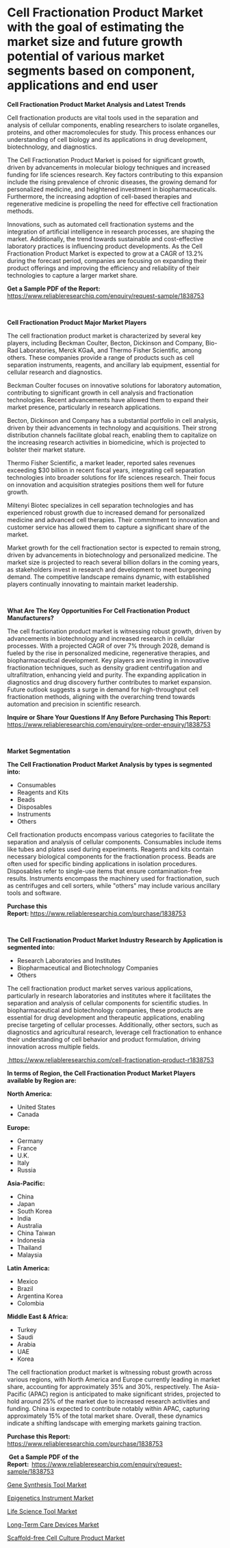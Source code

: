 <p><h1>Cell Fractionation Product Market with the goal of estimating the market size and future growth potential of various market segments based on component, applications and end user</h1></p><p><strong>Cell Fractionation Product Market Analysis and Latest Trends</strong></p>
<p><p>Cell fractionation products are vital tools used in the separation and analysis of cellular components, enabling researchers to isolate organelles, proteins, and other macromolecules for study. This process enhances our understanding of cell biology and its applications in drug development, biotechnology, and diagnostics.</p><p>The Cell Fractionation Product Market is poised for significant growth, driven by advancements in molecular biology techniques and increased funding for life sciences research. Key factors contributing to this expansion include the rising prevalence of chronic diseases, the growing demand for personalized medicine, and heightened investment in biopharmaceuticals. Furthermore, the increasing adoption of cell-based therapies and regenerative medicine is propelling the need for effective cell fractionation methods.</p><p>Innovations, such as automated cell fractionation systems and the integration of artificial intelligence in research processes, are shaping the market. Additionally, the trend towards sustainable and cost-effective laboratory practices is influencing product developments. As the Cell Fractionation Product Market is expected to grow at a CAGR of 13.2% during the forecast period, companies are focusing on expanding their product offerings and improving the efficiency and reliability of their technologies to capture a larger market share.</p></p>
<p><strong>Get a Sample PDF of the Report:&nbsp;</strong> <a href="https://www.reliableresearchiq.com/enquiry/request-sample/1838753?utm_campaign=1082&utm_medium=2&utm_source=Github&utm_content=ia&utm_term=05032025&utm_id=cell-fractionation-product">https://www.reliableresearchiq.com/enquiry/request-sample/1838753</a></p>
<p>&nbsp;</p>
<p><strong>Cell Fractionation Product Major Market Players</strong></p>
<p><p>The cell fractionation product market is characterized by several key players, including Beckman Coulter, Becton, Dickinson and Company, Bio-Rad Laboratories, Merck KGaA, and Thermo Fisher Scientific, among others. These companies provide a range of products such as cell separation instruments, reagents, and ancillary lab equipment, essential for cellular research and diagnostics.</p><p>Beckman Coulter focuses on innovative solutions for laboratory automation, contributing to significant growth in cell analysis and fractionation technologies. Recent advancements have allowed them to expand their market presence, particularly in research applications.</p><p>Becton, Dickinson and Company has a substantial portfolio in cell analysis, driven by their advancements in technology and acquisitions. Their strong distribution channels facilitate global reach, enabling them to capitalize on the increasing research activities in biomedicine, which is projected to bolster their market stature.</p><p>Thermo Fisher Scientific, a market leader, reported sales revenues exceeding $30 billion in recent fiscal years, integrating cell separation technologies into broader solutions for life sciences research. Their focus on innovation and acquisition strategies positions them well for future growth.</p><p>Miltenyi Biotec specializes in cell separation technologies and has experienced robust growth due to increased demand for personalized medicine and advanced cell therapies. Their commitment to innovation and customer service has allowed them to capture a significant share of the market.</p><p>Market growth for the cell fractionation sector is expected to remain strong, driven by advancements in biotechnology and personalized medicine. The market size is projected to reach several billion dollars in the coming years, as stakeholders invest in research and development to meet burgeoning demand. The competitive landscape remains dynamic, with established players continually innovating to maintain market leadership.</p></p>
<p>&nbsp;</p>
<p><strong>What Are The Key Opportunities For Cell Fractionation Product Manufacturers?</strong></p>
<p><p>The cell fractionation product market is witnessing robust growth, driven by advancements in biotechnology and increased research in cellular processes. With a projected CAGR of over 7% through 2028, demand is fueled by the rise in personalized medicine, regenerative therapies, and biopharmaceutical development. Key players are investing in innovative fractionation techniques, such as density gradient centrifugation and ultrafiltration, enhancing yield and purity. The expanding application in diagnostics and drug discovery further contributes to market expansion. Future outlook suggests a surge in demand for high-throughput cell fractionation methods, aligning with the overarching trend towards automation and precision in scientific research.</p></p>
<p><strong>Inquire or Share Your Questions If Any Before Purchasing This Report:</strong> <a href="https://www.reliableresearchiq.com/enquiry/pre-order-enquiry/1838753?utm_campaign=1082&utm_medium=2&utm_source=Github&utm_content=ia&utm_term=05032025&utm_id=cell-fractionation-product">https://www.reliableresearchiq.com/enquiry/pre-order-enquiry/1838753</a></p>
<p>&nbsp;</p>
<p><strong>Market Segmentation</strong></p>
<p><strong>The Cell Fractionation Product Market Analysis by types is segmented into:</strong></p>
<p><ul><li>Consumables</li><li>Reagents and Kits</li><li>Beads</li><li>Disposables</li><li>Instruments</li><li>Others</li></ul></p>
<p><p>Cell fractionation products encompass various categories to facilitate the separation and analysis of cellular components. Consumables include items like tubes and plates used during experiments. Reagents and kits contain necessary biological components for the fractionation process. Beads are often used for specific binding applications in isolation procedures. Disposables refer to single-use items that ensure contamination-free results. Instruments encompass the machinery used for fractionation, such as centrifuges and cell sorters, while "others" may include various ancillary tools and software.</p></p>
<p><strong>Purchase this Report:&nbsp;</strong><a href="https://www.reliableresearchiq.com/purchase/1838753?utm_campaign=1082&utm_medium=2&utm_source=Github&utm_content=ia&utm_term=05032025&utm_id=cell-fractionation-product">https://www.reliableresearchiq.com/purchase/1838753</a></p>
<p>&nbsp;</p>
<p><strong>The Cell Fractionation Product Market Industry Research by Application is segmented into:</strong></p>
<p><ul><li>Research Laboratories and Institutes</li><li>Biopharmaceutical and Biotechnology Companies</li><li>Others</li></ul></p>
<p><p>The cell fractionation product market serves various applications, particularly in research laboratories and institutes where it facilitates the separation and analysis of cellular components for scientific studies. In biopharmaceutical and biotechnology companies, these products are essential for drug development and therapeutic applications, enabling precise targeting of cellular processes. Additionally, other sectors, such as diagnostics and agricultural research, leverage cell fractionation to enhance their understanding of cell behavior and product formulation, driving innovation across multiple fields.</p></p>
<p><a href="https://www.reliableresearchiq.com/cell-fractionation-product-r1838753?utm_campaign=1082&utm_medium=2&utm_source=Github&utm_content=ia&utm_term=05032025&utm_id=cell-fractionation-product">&nbsp;https://www.reliableresearchiq.com/cell-fractionation-product-r1838753</a></p>
<p><strong>In terms of Region, the Cell Fractionation Product Market Players available by Region are:</strong></p>
<p>
    <p> <strong> North America: </strong>
        <ul>
            <li>United States</li>
            <li>Canada</li>
        </ul>
        </p> 
    <p> <strong> Europe: </strong>
        <ul>
            <li>Germany</li>
            <li>France</li>
            <li>U.K.</li>
            <li>Italy</li>
            <li>Russia</li>
        </ul>
        </p> 
    <p> <strong> Asia-Pacific: </strong>
        <ul>
            <li>China</li>
            <li>Japan</li>
            <li>South Korea</li>
            <li>India</li>
            <li>Australia</li>
            <li>China Taiwan</li>
            <li>Indonesia</li>
            <li>Thailand</li>
            <li>Malaysia</li>
        </ul>
        </p> 
    <p> <strong> Latin America: </strong>
        <ul>
            <li>Mexico</li>
            <li>Brazil</li>
            <li>Argentina Korea</li>
            <li>Colombia</li>
        </ul>
        </p> 
    <p> <strong> Middle East & Africa: </strong>
        <ul>
            <li>Turkey</li>
            <li>Saudi</li>
            <li>Arabia</li>
            <li>UAE</li>
            <li>Korea</li>
        </ul>
    </p>
    </p>
<p><p>The cell fractionation product market is witnessing robust growth across various regions, with North America and Europe currently leading in market share, accounting for approximately 35% and 30%, respectively. The Asia-Pacific (APAC) region is anticipated to make significant strides, projected to hold around 25% of the market due to increased research activities and funding. China is expected to contribute notably within APAC, capturing approximately 15% of the total market share. Overall, these dynamics indicate a shifting landscape with emerging markets gaining traction.</p></p>
<p><strong>Purchase this Report: </strong><a href="https://www.reliableresearchiq.com/purchase/1838753?utm_campaign=1082&utm_medium=2&utm_source=Github&utm_content=ia&utm_term=05032025&utm_id=cell-fractionation-product">https://www.reliableresearchiq.com/purchase/1838753</a></p>
<p>&nbsp;<strong>Get a Sample PDF of the Report:&nbsp;&nbsp;</strong><a href="https://www.reliableresearchiq.com/enquiry/request-sample/1838753?utm_campaign=1082&utm_medium=2&utm_source=Github&utm_content=ia&utm_term=05032025&utm_id=cell-fractionation-product">https://www.reliableresearchiq.com/enquiry/request-sample/1838753</a></p>
<p><strong></strong></p>
<p><p><a href="https://github.com/bocksovers0r/Market-Research-Report-List-1/blob/main/gene-synthesis-tool-market.md?utm_campaign=1082&utm_medium=2&utm_source=Github&utm_content=ia&utm_term=05032025&utm_id=cell-fractionation-product">Gene Synthesis Tool Market</a></p><p><a href="https://github.com/gambokaiohjr/Market-Research-Report-List-1/blob/main/epigenetics-instrument-market.md?utm_campaign=1082&utm_medium=2&utm_source=Github&utm_content=ia&utm_term=05032025&utm_id=cell-fractionation-product">Epigenetics Instrument Market</a></p><p><a href="https://github.com/messonmengen75/Market-Research-Report-List-1/blob/main/life-science-tool-market.md?utm_campaign=1082&utm_medium=2&utm_source=Github&utm_content=ia&utm_term=05032025&utm_id=cell-fractionation-product">Life Science Tool Market</a></p><p><a href="https://github.com/saimntamiki/Market-Research-Report-List-1/blob/main/long-term-care-devices-market.md?utm_campaign=1082&utm_medium=2&utm_source=Github&utm_content=ia&utm_term=05032025&utm_id=cell-fractionation-product">Long-Term Care Devices Market</a></p><p><a href="https://github.com/skoppmerlib9/Market-Research-Report-List-1/blob/main/scaffold-free-cell-culture-product-market.md?utm_campaign=1082&utm_medium=2&utm_source=Github&utm_content=ia&utm_term=05032025&utm_id=cell-fractionation-product">Scaffold-free Cell Culture Product Market</a></p></p>